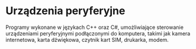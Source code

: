 # Urządzenia peryferyjne

Programy wykonane w językach C++ oraz C#, umożliwiające sterowanie urządzeniami peryferyjnymi podłączonymi do komputera, takimi jak kamera internetowa, karta dźwiękowa, czytnik kart SIM, drukarka, modem.
